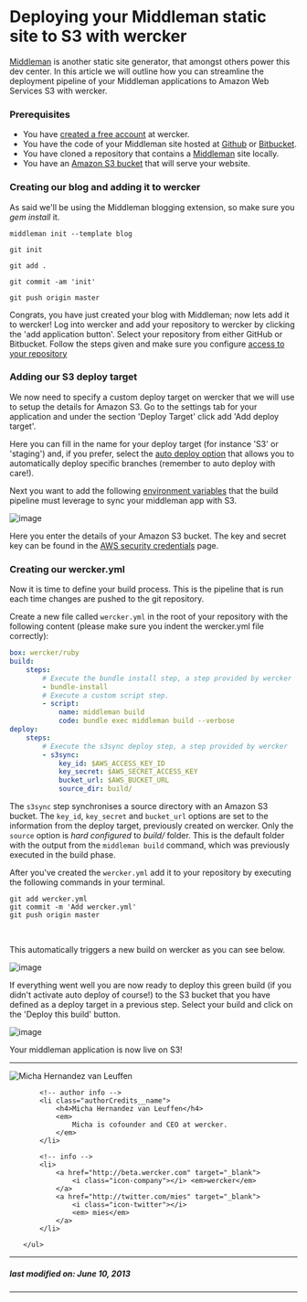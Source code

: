 # Deploying your Middleman static site to S3 with wercker

[Middleman](http://middlemanapp.com) is another static site generator, that amongst others power this dev center. In this article we will outline how you can streamline the deployment pipeline of your Middleman applications to Amazon Web Services S3 with wercker.

### Prerequisites

* You have [created a free account](https://app.wercker.com/users/new/) at wercker.
* You have the code of your Middleman site hosted at [Github](http://github.com) or [Bitbucket](http://bitbucket.com).
* You have cloned a repository that contains a [Middleman](http://middlemanapp.com) site locally.
* You have an [Amazon S3 bucket](http://docs.aws.amazon.com/AmazonS3/latest/dev/HostingWebsiteOnS3Setup.html) that will serve your website.

### Creating our blog and adding it to wercker

As said we'll be using the Middleman blogging extension, so make sure you *gem install* it.

```no-highlight
middleman init --template blog

git init

git add .

git commit -am 'init'

git push origin master
```

Congrats, you have just created your blog with Middleman; now lets add it to wercker! Log into wercker and add your repository to wercker by clicking the 'add application button'. Select your repository from either GitHub or Bitbucket. Follow the steps given and make sure you configure [access to your repository](/articles/gettingstarted/web.html)


### Adding our S3 deploy target

We now need to specify a custom deploy target on wercker that we will use to setup the details for Amazon S3. Go to the settings tab for your application and under the section 'Deploy Target' click add 'Add deploy target'.

Here you can fill in the name for your deploy target (for instance 'S3' or 'staging') and, if you prefer, select the [auto deploy option](http://blog.wercker.com/2013/06/05/Autodeployment.html) that allows you to automatically deploy specific branches (remember to auto deploy with care!).

Next you want to add the following [environment variables](http://12factor.net/config) that the build pipeline must leverage to sync your middleman app with S3.

![image](http://f.cl.ly/items/1z3B0Y221P1i2M1u1f1q/Screen%20Shot%202013-06-07%20at%204.02.29%20PM.png)

Here you enter the details of your Amazon S3 bucket. The key and secret key can be found in the [AWS security credentials](https://portal.aws.amazon.com/gp/aws/securityCredentials) page.

### Creating our wercker.yml

Now it is time to define your build process. This is the pipeline that is run each time changes are pushed to the git repository.

Create a new file called `wercker.yml` in the root of your repository with the following content (please make sure you indent the wercker.yml file correctly):

```yaml
box: wercker/ruby
build:
    steps:
        # Execute the bundle install step, a step provided by wercker
        - bundle-install
        # Execute a custom script step.
        - script:
            name: middleman build
            code: bundle exec middleman build --verbose
deploy:
    steps:
        # Execute the s3sync deploy step, a step provided by wercker
        - s3sync:
            key_id: $AWS_ACCESS_KEY_ID
            key_secret: $AWS_SECRET_ACCESS_KEY
            bucket_url: $AWS_BUCKET_URL
            source_dir: build/
```

The `s3sync` step synchronises a source directory with an Amazon S3 bucket. The `key_id`, `key_secret` and `bucket_url` options are set to the information from the deploy target, previously created on wercker. Only the `source` option is _hard configured_  to *build/* folder. This is the default folder with the output from the `middleman build` command, which was previously executed in the build phase.

After you've created the `wercker.yml` add it to your repository by executing the following commands in your terminal.

```no-highlight
git add wercker.yml
git commit -m 'Add wercker.yml'
git push origin master
```
</br>

This automatically triggers a new build on wercker as you can see below.

![image](http://f.cl.ly/items/3z2N3k1B1E1l2C1V0B0j/Screen%20Shot%202013-06-07%20at%204.24.46%20PM.png)

If everything went well you are now ready to deploy this green build (if you didn't activate auto deploy of course!) to the S3 bucket that you have defined as a deploy target in a previous step. Select your build and click on the 'Deploy this build' button.

![image](http://f.cl.ly/items/3q2h0M333o0k2K3l2P2a/Screen%20Shot%202013-06-07%20at%204.35.06%20PM.png)

Your middleman application is now live on S3!

-------

<div class="authorCredits">
    <span class="profile-picture">
        <img src="https://secure.gravatar.com/avatar/d4b19718f9748779d7cf18c6303dc17f?d=identicon&s=192" alt="Micha Hernandez van Leuffen"/>
    </span>
    <ul class="authorCredits">

        <!-- author info -->
        <li class="authorCredits__name">
            <h4>Micha Hernandez van Leuffen</h4>
            <em>
                Micha is cofounder and CEO at wercker.
            </em>
        </li>

        <!-- info -->
        <li>
            <a href="http://beta.wercker.com" target="_blank">
                <i class="icon-company"></i> <em>wercker</em>
            </a>
            <a href="http://twitter.com/mies" target="_blank">
                <i class="icon-twitter"></i>
                <em> mies</em>
            </a>
        </li>

    </ul>
</div>

-------
##### last modified on: June 10, 2013
-------
